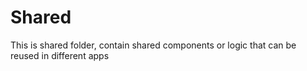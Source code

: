 # Shared

This is shared folder, contain shared components or logic that can be reused in different apps
